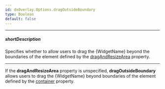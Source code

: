 ```yaml
---
id: dxOverlay.Options.dragOutsideBoundary
type: Boolean
default: false
---
```

---
##### shortDescription
Specifies whether to allow users to drag the {WidgetName} beyond the boundaries of the element defined by the [dragAndResizeArea]({basewidgetpath}/Configuration/#container) property.

---
If the **dragAndResizeArea** property is unspecified, **dragOutsideBoundary** allows users to drag the {WidgetName} beyond boundaries of the element defined by the [container]({basewidgetpath}/Configuration/#container) property.